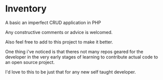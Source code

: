# Inventory
A basic an imperfect CRUD application in PHP

Any constructive comments or advice is welcomed. 

Also feel free to add to this project to make it better.

One thing i've noticed is that theres not many repos geared for the developer in the very early stages of learning to contribute
actual code to an open source project.

I'd love to this to be just that for any new self taught developer.

